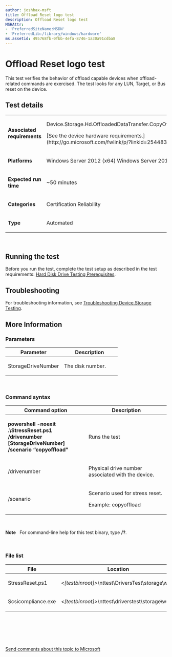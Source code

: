 ```yaml
---
author: joshbax-msft
title: Offload Reset logo test
description: Offload Reset logo test
MSHAttr:
- 'PreferredSiteName:MSDN'
- 'PreferredLib:/library/windows/hardware'
ms.assetid: 495768fb-0fbb-4efa-8746-1a30a91cdba8
---
```


# Offload Reset logo test


This test verifies the behavior of offload capable devices when offload-related commands are exercised. The test looks for any LUN, Target, or Bus reset on the device.

## Test details


<table>
<colgroup>
<col width="50%" />
<col width="50%" />
</colgroup>
<tbody>
<tr class="odd">
<td><p><strong>Associated requirements</strong></p></td>
<td><p>Device.Storage.Hd.OffloadedDataTransfer.CopyOffload</p>
<p>[See the device hardware requirements.](http://go.microsoft.com/fwlink/p/?linkid=254483)</p></td>
</tr>
<tr class="even">
<td><p><strong>Platforms</strong></p></td>
<td><p>Windows Server 2012 (x64) Windows Server 2012 R2</p></td>
</tr>
<tr class="odd">
<td><p><strong>Expected run time</strong></p></td>
<td><p>~50 minutes</p></td>
</tr>
<tr class="even">
<td><p><strong>Categories</strong></p></td>
<td><p>Certification Reliability</p></td>
</tr>
<tr class="odd">
<td><p><strong>Type</strong></p></td>
<td><p>Automated</p></td>
</tr>
</tbody>
</table>

 

## Running the test


Before you run the test, complete the test setup as described in the test requirements: [Hard Disk Drive Testing Prerequisites](hard-disk-drive-testing-prerequisites.md).

## Troubleshooting


For troubleshooting information, see [Troubleshooting Device.Storage Testing](troubleshooting-devicestorage-testing.md).

## More Information


### Parameters

<table>
<colgroup>
<col width="50%" />
<col width="50%" />
</colgroup>
<thead>
<tr class="header">
<th>Parameter</th>
<th>Description</th>
</tr>
</thead>
<tbody>
<tr class="odd">
<td><p>StorageDriveNumber</p></td>
<td><p>The disk number.</p></td>
</tr>
</tbody>
</table>

 

### Command syntax

<table>
<colgroup>
<col width="50%" />
<col width="50%" />
</colgroup>
<thead>
<tr class="header">
<th>Command option</th>
<th>Description</th>
</tr>
</thead>
<tbody>
<tr class="odd">
<td><p><strong>powershell -noexit .\StressReset.ps1 /drivenumber [StorageDriveNumber] /scenario “copyoffload”</strong></p></td>
<td><p>Runs the test</p></td>
</tr>
<tr class="even">
<td><p>/drivenumber</p></td>
<td><p>Physical drive number associated with the device.</p></td>
</tr>
<tr class="odd">
<td><p>/scenario</p></td>
<td><p>Scenario used for stress reset.</p>
<p>Example: copyoffload</p></td>
</tr>
</tbody>
</table>

 

**Note**  
For command-line help for this test binary, type **/?**.

 

### File list

<table>
<colgroup>
<col width="50%" />
<col width="50%" />
</colgroup>
<thead>
<tr class="header">
<th>File</th>
<th>Location</th>
</tr>
</thead>
<tbody>
<tr class="odd">
<td><p>StressReset.ps1</p></td>
<td><p><em>&lt;[testbinroot]&gt;</em>\nttest\DriversTest\storage\wdk\</p></td>
</tr>
<tr class="even">
<td><p>Scsicompliance.exe</p></td>
<td><p><em>&lt;[testbinroot]&gt;</em>\nttest\driverstest\storage\wdk\</p></td>
</tr>
</tbody>
</table>

 

 

 

[Send comments about this topic to Microsoft](mailto:wsddocfb@microsoft.com?subject=Documentation%20feedback%20%5Bp_hck\p_hck%5D:%20Offload%20Reset%20logo%20test%20%20RELEASE:%20%284/27/2016%29&body=%0A%0APRIVACY%20STATEMENT%0A%0AWe%20use%20your%20feedback%20to%20improve%20the%20documentation.%20We%20don't%20use%20your%20email%20address%20for%20any%20other%20purpose,%20and%20we'll%20remove%20your%20email%20address%20from%20our%20system%20after%20the%20issue%20that%20you're%20reporting%20is%20fixed.%20While%20we're%20working%20to%20fix%20this%20issue,%20we%20might%20send%20you%20an%20email%20message%20to%20ask%20for%20more%20info.%20Later,%20we%20might%20also%20send%20you%20an%20email%20message%20to%20let%20you%20know%20that%20we've%20addressed%20your%20feedback.%0A%0AFor%20more%20info%20about%20Microsoft's%20privacy%20policy,%20see%20http://privacy.microsoft.com/default.aspx. "Send comments about this topic to Microsoft")




